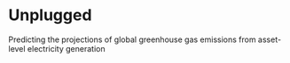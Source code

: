 # Unplugged
Predicting the projections of global greenhouse gas emissions from asset-level electricity generation
